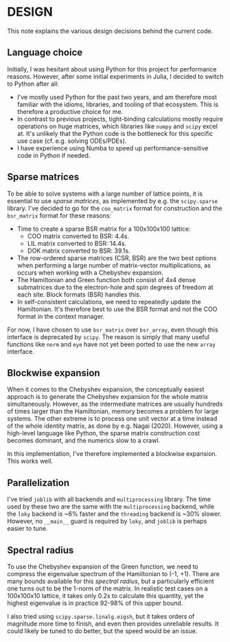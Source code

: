 # DESIGN
This note explains the various design decisions behind the current code.

## Language choice
Initially, I was hesitant about using Python for this project for performance reasons. However, after some initial experiments in Julia, I decided to switch to Python after all:

* I've mostly used Python for the past two years, and am therefore most familiar with the idioms, libraries, and tooling of that ecosystem. This is therefore a productive choice for me.
* In contrast to previous projects, tight-binding calculations mostly require operations on huge matrices, which libraries like `numpy` and `scipy` excel at. It's unlikely that the Python code is the bottleneck for this specific use case (cf. e.g. solving ODEs/PDEs).
* I have experience using Numba to speed up performance-sensitive code in Python if needed.

## Sparse matrices
To be able to solve systems with a large number of lattice points, it is essential to use *sparse matrices*, as implemented by e.g. the `scipy.sparse` library. I've decided to go for the `coo_matrix` format for construction and the `bsr_matrix` format for these reasons:

* Time to create a sparse BSR matrix for a 100x100x100 lattice:
	- COO matrix converted to BSR: 4.4s.
	- LIL matrix converted to BSR: 14.4s.
	- DOK matrix converted to BSR: 39.1s.
* The row-ordered sparse matrices (CSR, BSR) are the two best options when performing a large number of matrix-vector multiplications, as occurs when working with a Chebyshev expansion.
* The Hamiltonian and Green function both consist of 4x4 dense submatrices due to the electron-hole and spin degrees of freedom at each site. Block formats (BSR) handles this.
* In self-consistent calculations, we need to repeatedly update the Hamiltonian. It's therefore best to use the BSR format and not the COO format in the context manager.

For now, I have chosen to use `bsr_matrix` over `bsr_array`, even though this interface is deprecated by `scipy`. The reason is simply that many useful functions like `norm` and `eye` have not yet been ported to use the new `array` interface.

## Blockwise expansion
When it comes to the Chebyshev expansion, the conceptually easiest approach is to generate the Chebyshev expansion for the whole matrix simultaneously. However, as the intermediate matrices are usually hundreds of times larger than the Hamiltonian, memory becomes a problem for large systems. The other extreme is to process one unit vector at a time instead of the whole identity matrix, as done by e.g. Nagai (2020). However, using a high-level language like Python, the sparse matrix construction cost becomes dominant, and the numerics slow to a crawl.

In this implementation, I've therefore implemented a blockwise expansion. This works well.

## Parallelization
I've tried `joblib` with all backends and `multiprocessing` library. The time used by these two are the same with the `multiprocessing` backend, while the `loky` backend is \~6% faster and the `threading` backend is \~30% slower. However, no `__main__` guard is required by `loky`, and `joblib` is perhaps easier to tune.

## Spectral radius
To use the Chebyshev expansion of the Green function, we need to compress the eigenvalue spectrum of the Hamiltonian to (-1, +1). There are many bounds available for this *spectral radius*, but a particularly efficient one turns out to be the 1-norm of the matrix. In realistic test cases on a 100x100x10 lattice, it takes only 0.2s to calculate this quantity, yet the highest eigenvalue is in practice 92-98% of this upper bound.

I also tried using `scipy.sparse.linalg.eigsh`, but it takes orders of magnitude more time to finish, and even then provides unreliable results. It could likely be tuned to do better, but the speed would be an issue.